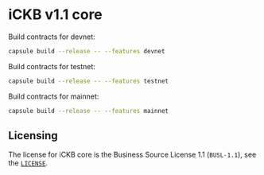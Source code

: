 # iCKB v1.1 core

Build contracts for devnet:

``` sh
capsule build --release -- --features devnet
```

Build contracts for testnet:

``` sh
capsule build --release -- --features testnet
```

Build contracts for mainnet:

``` sh
capsule build --release -- --features mainnet
```

## Licensing

The license for iCKB core is the Business Source License 1.1 (`BUSL-1.1`), see the [`LICENSE`](./LICENSE.txt).
